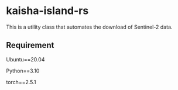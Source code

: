 # kaisha-island-rs

This is a utility class that automates the download of Sentinel-2 data.

## Requirement

Ubuntu==20.04

Python==3.10

torch==2.5.1
